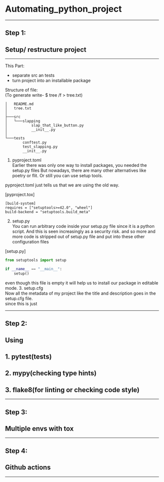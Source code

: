# Automating_python_project
___

## Step 1:  
## Setup/ restructure project
___
This Part:
- separate src an tests
- turn project into an installable package

Structure of file:  
(To generate write- $ tree /f > tree.txt)
```Shell
│   README.md
│   tree.txt
│   
├───src
│   └───slapping
│           slap_that_like_button.py
│           __init__.py
│           
└───tests
        conftest.py
        test_slapping.py
        __init__.py
```
1. pyproject.toml  
Earlier there was only one way to install packages, you needed the setup.py files
But nowadays, there are many other alternatives like poetry or flit.
Or still you can use setup tools.

pyproject.toml just tells us that we are using the old  way.

[pyproject.tox]
```
[build-system]
requires = ["setuptools>=42.0", "wheel"]
build-backend = "setuptools.build_meta"
```

2. setup.py  
 You can run arbitrary code inside your setup.py file since it is a python script.
And this is seen increasingly as a security risk. and so more and more code is stripped out of setup.py 
file and put into these other configuration files

[setup.py]
```python
from setuptools import setup

if __name__ == "__main__":
    setup()
```
even though this file is empty it will help us to install our package
in editable mode.
3. setup.cfg  
Now all the metadata of my project like the title and description goes in the setup.cfg file.  
since this is just 
___
## Step 2:
## Using 
## 1. pytest(tests)
## 2. mypy(checking type hints)
## 3. flake8(for linting or checking code style)
___
## Step 3:
## Multiple envs with tox
___
## Step 4:
## Github actions
___
